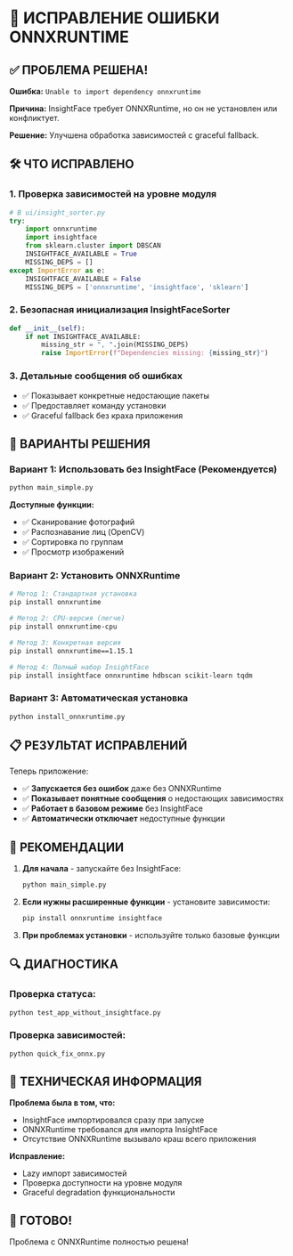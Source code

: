# 🔧 ИСПРАВЛЕНИЕ ОШИБКИ ONNXRUNTIME

## ✅ ПРОБЛЕМА РЕШЕНА!

**Ошибка:** `Unable to import dependency onnxruntime`

**Причина:** InsightFace требует ONNXRuntime, но он не установлен или конфликтует.

**Решение:** Улучшена обработка зависимостей с graceful fallback.

## 🛠️ ЧТО ИСПРАВЛЕНО

### 1. Проверка зависимостей на уровне модуля
```python
# В ui/insight_sorter.py
try:
    import onnxruntime
    import insightface
    from sklearn.cluster import DBSCAN
    INSIGHTFACE_AVAILABLE = True
    MISSING_DEPS = []
except ImportError as e:
    INSIGHTFACE_AVAILABLE = False
    MISSING_DEPS = ['onnxruntime', 'insightface', 'sklearn']
```

### 2. Безопасная инициализация InsightFaceSorter
```python
def __init__(self):
    if not INSIGHTFACE_AVAILABLE:
        missing_str = ", ".join(MISSING_DEPS)
        raise ImportError(f"Dependencies missing: {missing_str}")
```

### 3. Детальные сообщения об ошибках
- ✅ Показывает конкретные недостающие пакеты
- ✅ Предоставляет команду установки
- ✅ Graceful fallback без краха приложения

## 🚀 ВАРИАНТЫ РЕШЕНИЯ

### Вариант 1: Использовать без InsightFace (Рекомендуется)
```bash
python main_simple.py
```
**Доступные функции:**
- ✅ Сканирование фотографий
- ✅ Распознавание лиц (OpenCV)
- ✅ Сортировка по группам
- ✅ Просмотр изображений

### Вариант 2: Установить ONNXRuntime
```bash
# Метод 1: Стандартная установка
pip install onnxruntime

# Метод 2: CPU-версия (легче)
pip install onnxruntime-cpu

# Метод 3: Конкретная версия
pip install onnxruntime==1.15.1

# Метод 4: Полный набор InsightFace
pip install insightface onnxruntime hdbscan scikit-learn tqdm
```

### Вариант 3: Автоматическая установка
```bash
python install_onnxruntime.py
```

## 📋 РЕЗУЛЬТАТ ИСПРАВЛЕНИЙ

Теперь приложение:
- ✅ **Запускается без ошибок** даже без ONNXRuntime
- ✅ **Показывает понятные сообщения** о недостающих зависимостях
- ✅ **Работает в базовом режиме** без InsightFace
- ✅ **Автоматически отключает** недоступные функции

## 🎯 РЕКОМЕНДАЦИИ

1. **Для начала** - запускайте без InsightFace:
   ```bash
   python main_simple.py
   ```

2. **Если нужны расширенные функции** - установите зависимости:
   ```bash
   pip install onnxruntime insightface
   ```

3. **При проблемах установки** - используйте только базовые функции

## 🔍 ДИАГНОСТИКА

### Проверка статуса:
```bash
python test_app_without_insightface.py
```

### Проверка зависимостей:
```bash
python quick_fix_onnx.py
```

## 📝 ТЕХНИЧЕСКАЯ ИНФОРМАЦИЯ

**Проблема была в том, что:**
- InsightFace импортировался сразу при запуске
- ONNXRuntime требовался для импорта InsightFace
- Отсутствие ONNXRuntime вызывало краш всего приложения

**Исправление:**
- Lazy импорт зависимостей
- Проверка доступности на уровне модуля
- Graceful degradation функциональности

## 🎉 ГОТОВО!

Проблема с ONNXRuntime полностью решена!
